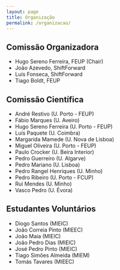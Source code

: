 ```yaml
---
layout: page
title: Organização
permalink: /organizacao/
---
```


## Comissão Organizadora

* Hugo Sereno Ferreira, FEUP (Chair)
* João Azevedo, ShiftForward
* Luís Fonseca, ShiftForward
* Tiago Boldt, FEUP

## Comissão Científica

* André Restivo (U. Porto - FEUP)
* Fábio Marques (U. Aveiro)
* Hugo Sereno Ferreira (U. Porto - FEUP)
* Luís Paquete (U. Coimbra)
* Margarida Mamede (U. Nova de Lisboa)
* Miguel Oliveira (U. Porto - FEUP)
* Paulo Crocker (U. Beira Interior)
* Pedro Guerreiro (U. Algarve)
* Pedro Mariano (U. Lisboa)
* Pedro Rangel Henriques (U. Minho)
* Pedro Ribeiro (U. Porto - FCUP)
* Rui Mendes (U. Minho)
* Vasco Pedro (U. Évora)

## Estudantes Voluntários

* Diogo Santos (MIEIC)
* João Correia Pinto (MIEEC)
* João Maia (MIEIC)
* João Pedro Dias (MIEIC)
* José Pedro Pinto (MIEIC)
* Tiago Simões Almeida (MIEM)
* Tomás Tavares (MIEEC)
